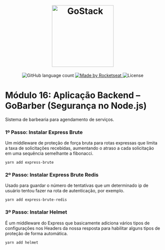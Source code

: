 <h1 align="center">
    <img alt="GoStack" src="https://rocketseat-cdn.s3-sa-east-1.amazonaws.com/bootcamp-header.png" width="200px" />
</h1>

<p align="center">
  <img alt="GitHub language count" src="https://img.shields.io/github/languages/count/josuegimenes/rocketseat-bootcamp-gostack-gobarber-api-node-security-module16?color=%2304D361">

  <a href="https://rocketseat.com.br">
    <img alt="Made by Rocketseat" src="https://img.shields.io/badge/made%20by-Rocketseat-%2304D361">
  </a>

  <img alt="License" src="https://img.shields.io/badge/license-MIT-%2304D361">
</p>

# Módulo 16: Aplicação Backend – GoBarber (Segurança no Node.js)

Sistema de barbearia para agendamento de serviços.

### 1º Passo: Instalar Express Brute

Um middleware de proteção de força bruta para rotas expressas que limita a taxa de solicitações recebidas, aumentando o atraso a cada solicitação em uma sequência semelhante a fibonacci.

```
yarn add express-brute
```

### 2º Passo: Instalar Express Brute Redis

Usado para guardar o número de tentativas que um determinado ip de usuário tentou fazer na rota de autenticação, por exemplo.

```
yarn add express-brute-redis
```

### 3º Passo: Instalar Helmet

É um middleware do Express que basicamente adiciona vários tipos de configurações nos Headers da nossa resposta para habilitar alguns tipos de proteção de forma automática.

```
yarn add helmet
```
